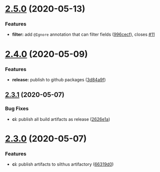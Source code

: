 # [2.5.0](https://github.com/Silthus/ConfigLib/compare/v2.4.0...v2.5.0) (2020-05-13)


### Features

* **filter:** add `@Ignore` annotation that can filter fields ([996cecf](https://github.com/Silthus/ConfigLib/commit/996cecf8a0944f1111ec48af85e498623e631eeb)), closes [#11](https://github.com/Silthus/ConfigLib/issues/11)

# [2.4.0](https://github.com/Silthus/ConfigLib/compare/v2.3.1...v2.4.0) (2020-05-09)


### Features

* **release:** publish to github packages ([3d84a9f](https://github.com/Silthus/ConfigLib/commit/3d84a9f0b886ae0c63cf56f3e64f87caef27e758))

## [2.3.1](https://github.com/mcSilthus/ConfigLib/compare/v2.3.0...v2.3.1) (2020-05-07)


### Bug Fixes

* **ci:** publish all build artifacts as release ([2626e1a](https://github.com/mcSilthus/ConfigLib/commit/2626e1afc42581e288e46696c488cec66981dc1e))

# [2.3.0](https://github.com/mcSilthus/ConfigLib/compare/v2.2.0...v2.3.0) (2020-05-07)


### Features

* **ci:** publish artifacts to silthus artifactory ([66319d0](https://github.com/mcSilthus/ConfigLib/commit/66319d0a51e79579b810add68511e5c204654c6c))
